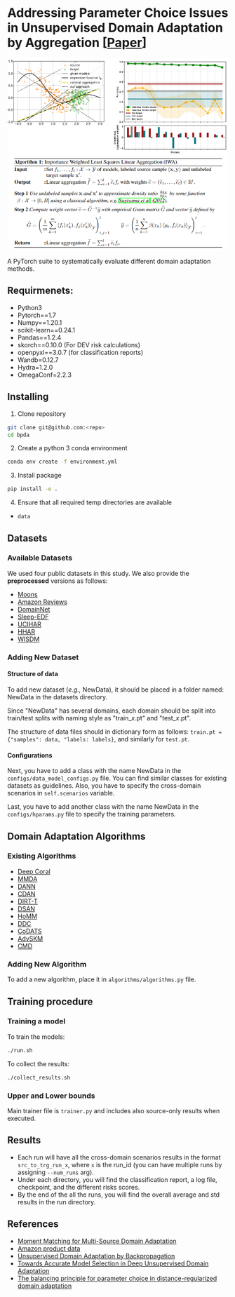 # Addressing Parameter Choice Issues in Unsupervised Domain Adaptation by Aggregation [[Paper]()]

![alt text](images/header.png "Logo Title Text 1")

A PyTorch suite to systematically evaluate different domain adaptation methods.
 
## Requirmenets:
- Python3
- Pytorch==1.7
- Numpy==1.20.1
- scikit-learn==0.24.1
- Pandas==1.2.4
- skorch==0.10.0 (For DEV risk calculations)
- openpyxl==3.0.7 (for classification reports)
- Wandb=0.12.7
- Hydra=1.2.0
- OmegaConf=2.2.3

## Installing

1. Clone repository
```bash
git clone git@github.com:<repo>
cd bpda
```

2. Create a python 3 conda environment
```bash
conda env create -f environment.yml
```

3. Install package
```bash
pip install -e .
```

4. Ensure that all required temp directories are available
  * `data`

## Datasets

### Available Datasets
We used four public datasets in this study. We also provide the **preprocessed** versions as follows:
- [Moons](https://scikit-learn.org/stable/modules/generated/sklearn.datasets.make_moons.html)
- [Amazon Reviews](https://jmcauley.ucsd.edu/data/amazon/)
- [DomainNet](http://ai.bu.edu/M3SDA/)
- [Sleep-EDF](https://researchdata.ntu.edu.sg/privateurl.xhtml?token=9f854e11-4384-44d4-bad8-9d2894c76f07)
- [UCIHAR](https://researchdata.ntu.edu.sg/privateurl.xhtml?token=ddaf52b4-37ef-4578-aaed-d9d4c8a942c0)
- [HHAR](https://researchdata.ntu.edu.sg/privateurl.xhtml?token=e44f10b6-e160-4e63-8fcf-8060aadbd3e5)
- [WISDM](https://researchdata.ntu.edu.sg/privateurl.xhtml?token=55e459de-c9d7-470f-8453-ad086c304f9d)

### Adding New Dataset

#### Structure of data
To add new dataset (*e.g.,* NewData), it should be placed in a folder named: NewData in the datasets directory.

Since "NewData" has several domains, each domain should be split into train/test splits with naming style as
"train_*x*.pt" and "test_*x*.pt".

The structure of data files should in dictionary form as follows:
`train.pt = {"samples": data, "labels: labels}`, and similarly for `test.pt`.

#### Configurations
Next, you have to add a class with the name NewData in the `configs/data_model_configs.py` file. 
You can find similar classes for existing datasets as guidelines. 
Also, you have to specify the cross-domain scenarios in `self.scenarios` variable.

Last, you have to add another class with the name NewData in the `configs/hparams.py` file to specify
the training parameters.


## Domain Adaptation Algorithms
### Existing Algorithms
- [Deep Coral](https://arxiv.org/abs/1607.01719)
- [MMDA](https://arxiv.org/abs/1901.00282)
- [DANN](https://arxiv.org/abs/1505.07818)
- [CDAN](https://arxiv.org/abs/1705.10667)
- [DIRT-T](https://arxiv.org/abs/1802.08735)
- [DSAN](https://ieeexplore.ieee.org/document/9085896)
- [HoMM](https://arxiv.org/pdf/1912.11976.pdf)
- [DDC](https://arxiv.org/abs/1412.3474)
- [CoDATS](https://arxiv.org/pdf/2005.10996.pdf)
- [AdvSKM](https://www.ijcai.org/proceedings/2021/0378.pdf)
- [CMD](https://openreview.net/pdf?id=SkB-_mcel)


### Adding New Algorithm
To add a new algorithm, place it in `algorithms/algorithms.py` file.


## Training procedure

### Training a model

To train the models:

```bash
./run.sh
```

To collect the results:

```bash
./collect_results.sh
```

### Upper and Lower bounds
Main trainer file is `trainer.py` and includes also source-only results when executed.

## Results
- Each run will have all the cross-domain scenarios results in the format `src_to_trg_run_x`, where `x`
is the run_id (you can have multiple runs by assigning `--num_runs` arg). 
- Under each directory, you will find the classification report, a log file, checkpoint, 
and the different risks scores.
- By the end of the all the runs, you will find the overall average and std results in the run directory.


## References

* [Moment Matching for Multi-Source Domain Adaptation](http://ai.bu.edu/M3SDA/)
* [Amazon product data](https://jmcauley.ucsd.edu/data/amazon/)
* [Unsupervised Domain Adaptation by Backpropagation](https://github.com/fungtion/DANN)
* [Towards Accurate Model Selection in Deep Unsupervised Domain Adaptation](https://github.com/thuml/Deep-Embedded-Validation)
* [The balancing principle for parameter choice in distance-regularized domain adaptation](https://github.com/Xpitfire/bpda)
